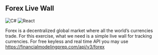 ## Forex Live Wall

![C#](https://img.shields.io/badge/c%23-%23239120.svg?style=for-the-badge&logo=c-sharp&logoColor=white)
![React](https://img.shields.io/badge/react-%2320232a.svg?style=for-the-badge&logo=react&logoColor=%2361DAFB)

Forex is a decentralized global market where all the world’s currencies trade. For this exercise, what
we need is a simple live wall for tracking currencies. For free keyless and real time API you may use
https://financialmodelingprep.com/api/v3/forex